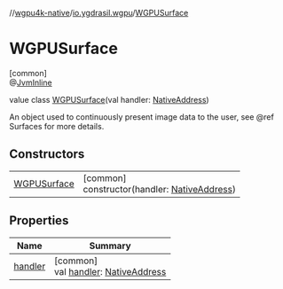 //[wgpu4k-native](../../../index.md)/[io.ygdrasil.wgpu](../index.md)/[WGPUSurface](index.md)

# WGPUSurface

[common]\
@[JvmInline](https://kotlinlang.org/api/core/kotlin-stdlib/kotlin.jvm/-jvm-inline/index.html)

value class [WGPUSurface](index.md)(val handler: [NativeAddress](../../ffi/-native-address/index.md))

An object used to continuously present image data to the user, see @ref Surfaces for more details.

## Constructors

| | |
|---|---|
| [WGPUSurface](-w-g-p-u-surface.md) | [common]<br>constructor(handler: [NativeAddress](../../ffi/-native-address/index.md)) |

## Properties

| Name | Summary |
|---|---|
| [handler](handler.md) | [common]<br>val [handler](handler.md): [NativeAddress](../../ffi/-native-address/index.md) |